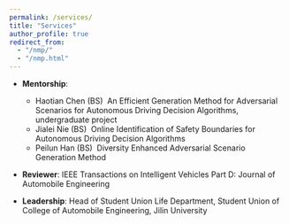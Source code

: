 ```yaml
---
permalink: /services/
title: "Services"
author_profile: true
redirect_from: 
  - "/nmp/"
  - "/nmp.html"
---
```


* **Mentorship**:
  * Haotian Chen (BS)  An Efficient Generation Method for Adversarial Scenarios for Autonomous Driving Decision Algorithms, undergraduate project                        
  * Jialei Nie (BS)  Online Identification of Safety Boundaries for Autonomous Driving Decision Algorithms             
  * Peilun Han (BS)  Diversity Enhanced Adversarial Scenario Generation Method                          

* **Reviewer**:
  IEEE Transactions on Intelligent Vehicles
  Part D: Journal of Automobile Engineering

* **Leadership**:
  Head of Student Union Life Department, Student Union of College of Automobile Engineering, Jilin University
  
